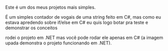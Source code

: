 Este é um dos meus projetos mais simples. 

É um simples contador de vogais de uma string feito em C#, mas como eu estava apredendo sobre if/else em C# eu quis logo botar pra teste e demonstrar os conceitos

rodei o projeto em .NET mas você pode rodar ele apenas em C# (a imagem upada demonstra o projeto funcionando em .NET).

